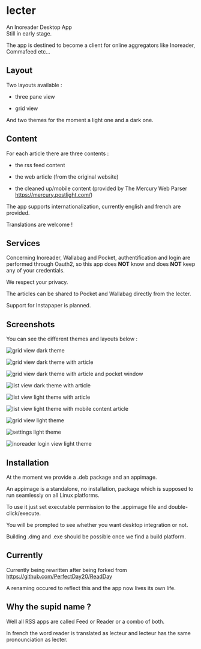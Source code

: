 # lecter

An Inoreader Desktop App  
Still in early stage.

The app is destined to become a client for online aggregators like Inoreader, Commafeed etc...


## Layout

Two layouts available : 

* three pane view 
 

* grid view


And two themes for the moment a light one and a dark one.


## Content

For each article there are three contents : 

* the rss feed content

* the web article (from the original website)

* the cleaned up/mobile content (provided by The Mercury Web Parser https://mercury.postlight.com/)

The app supports internationalization, currently english and french are provided.

Translations are welcome !


## Services

Concerning Inoreader, Wallabag and Pocket, authentification and login are performed through Oauth2, so this app does **NOT** know and does **NOT** keep any of your credentials. 

We respect your privacy.

The articles can be shared to Pocket and Wallabag directly from the lecter.

Support for Instapaper is planned.


## Screenshots


You can see the different themes and layouts below : 


![grid view dark theme](screenshots/grid_dark.png)

![grid view dark theme with article](screenshots/grid_article_dark.png)

![grid view dark theme with article and pocket window](screenshots/grid_article_pocket_dark.png)

![list view dark theme with article](screenshots/list_dark.png)

![list view light theme with article](screenshots/list_light.png)

![list view light theme with mobile content article](screenshots/list_mobilizer_light.png)

![grid view light theme](screenshots/grid_article_light.png)

![settings light theme](screenshots/settings_light.png)

![inoreader login view light theme](screenshots/inoreader_login_light.png)


## Installation

At the moment we provide a .deb package and an appimage.

An appimage is a standalone, no installation, package which is supposed to run seamlessly on all Linux platforms.

To use it just set executable permission to the .appimage file and double-click/execute.

You will be prompted to see whether you want desktop integration or not.

Building .dmg and .exe should be possible once we find a build platform.


## Currently

Currently being rewritten after being forked from <https://github.com/PerfectDay20/ReadDay>

A renaming occured to reflect this and the app now lives its own life.


## Why the supid name ?

Well all RSS apps are called Feed or Reader or a combo of both.

In french the word reader is translated as lecteur and lecteur has the same pronounciation as lecter.


